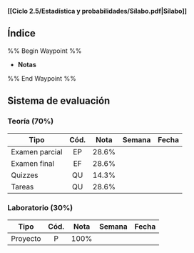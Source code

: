 **[[Ciclo 2.5/Estadística y probabilidades/Sílabo.pdf|Sílabo]]**

## Índice

%% Begin Waypoint %%
- **Notas**

%% End Waypoint %%

## Sistema de evaluación

### Teoría (70%)

| Tipo           | Cód. | Nota  | Semana | Fecha |
| -------------- | :--: | :---: | :----: | :---: |
| Examen parcial |  EP  | 28.6% |        |       |
| Examen final   |  EF  | 28.6% |        |       |
| Quizzes        |  QU  | 14.3% |        |       |
| Tareas         |  QU  | 28.6% |        |       |

### Laboratorio (30%)

| Tipo     | Cód. | Nota | Semana | Fecha |
| -------- | :--: | :--: | :----: | :---: |
| Proyecto |  P   | 100% |        |       |
